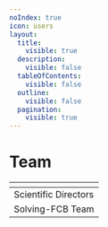 ```yaml
---
noIndex: true
icon: users
layout:
  title:
    visible: true
  description:
    visible: false
  tableOfContents:
    visible: false
  outline:
    visible: false
  pagination:
    visible: true
---
```


# Team

<table data-view="cards"><thead><tr><th></th></tr></thead><tbody><tr><td>Scientific Directors</td></tr><tr><td>Solving-FCB Team</td></tr></tbody></table>
